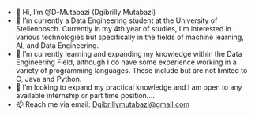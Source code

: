 - 👋 Hi, I’m @D-Mutabazi (Dgibrilly Mutabazi)
- 👀 I’m currently a Data Engineering student at the University of Stellenbosch. Currently in my 4th year of studies,
   I'm interested in various technologies but specifically in the fields of machine learning, AI, and Data Engineering.
- 🌱 I’m currently learning and expanding my knowledge within the Data Engineering Field, although I do have some experience
  working in a variety of programming languages. These include but are not limited to C, Java and Python.
- 💞️ I’m looking to expand my practical knowledge and I am open to any available internship or part time position....
- 📫 Reach me via email: Dgibrillymutabazi@gmail.com

<!---
D-Mutabazi/D-Mutabazi is a ✨ special ✨ repository because its `README.md` (this file) appears on your GitHub profile.
You can click the Preview link to take a look at your changes.
--->

